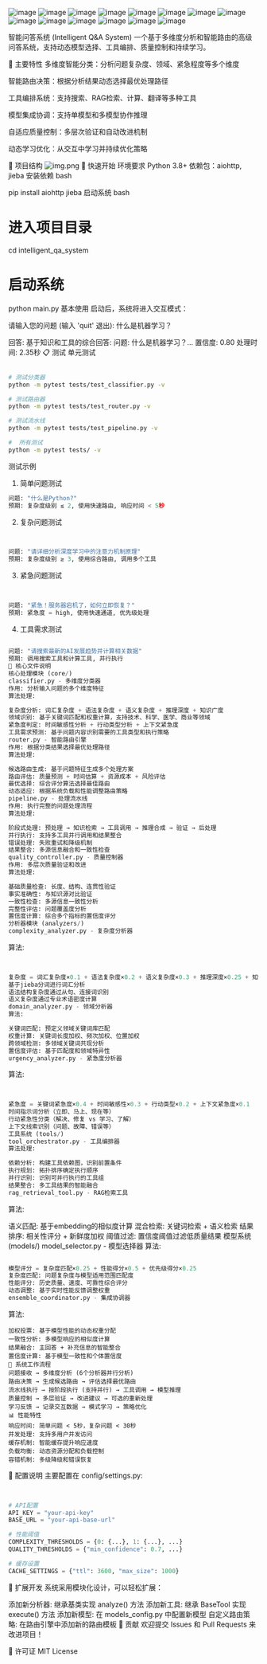 ![image](https://github.com/user-attachments/assets/9c8bef82-5943-4d1c-8010-d1c4e197ef56)
![image](https://github.com/user-attachments/assets/939ec87b-3050-4668-8b64-7a7133820e7a)
![image](https://github.com/user-attachments/assets/718a446d-dd4b-4dd4-96c2-381b2dac855e)
![image](https://github.com/user-attachments/assets/5d0dbd6e-95a4-46b4-9aac-4795234bafa2)
![image](https://github.com/user-attachments/assets/11b99213-b126-4bd7-8a5e-1f6c2c25d0a7)
![image](https://github.com/user-attachments/assets/cf0a14a6-ef84-48b8-b8ec-c0618cce28dd)
![image](https://github.com/user-attachments/assets/8be9874a-0df5-4466-a903-cd62a73f8c8f)
![image](https://github.com/user-attachments/assets/ab085a24-6101-439b-8b96-30301ef30369)
![image](https://github.com/user-attachments/assets/e1018e5e-9538-4c63-ba7b-1b23fe648ced)
![image](https://github.com/user-attachments/assets/2a2ce9a8-d957-44dd-9f16-4d29ad161c19)
![image](https://github.com/user-attachments/assets/57fe3b28-53bc-4485-8346-d86f7fa1e70e)
![image](https://github.com/user-attachments/assets/439dfa67-4f9f-4de1-89f0-fdbfeb13f48f)
![image](https://github.com/user-attachments/assets/7fc5b815-8633-46aa-89ca-07c88a765afa)
![image](https://github.com/user-attachments/assets/082e2b92-0952-4c56-b780-066907eed6b8)






智能问答系统 (Intelligent Q&A System)
一个基于多维度分析和智能路由的高级问答系统，支持动态模型选择、工具编排、质量控制和持续学习。

🌟 主要特性
多维度智能分类：分析问题复杂度、领域、紧急程度等多个维度

智能路由决策：根据分析结果动态选择最优处理路径

工具编排系统：支持搜索、RAG检索、计算、翻译等多种工具

模型集成协调：支持单模型和多模型协作推理

自适应质量控制：多层次验证和自动改进机制

动态学习优化：从交互中学习并持续优化策略


📁 项目结构
![img.png](img.png)
🚀 快速开始
环境要求
Python 3.8+
依赖包：aiohttp, jieba
安装依赖
bash
 
pip install aiohttp jieba
启动系统
bash
 
# 进入项目目录
cd intelligent_qa_system

# 启动系统
python main.py
基本使用
启动后，系统将进入交互模式：

 
请输入您的问题 (输入 'quit' 退出): 什么是机器学习？

回答: 基于知识和工具的综合回答: 问题: 什么是机器学习？...
置信度: 0.80
处理时间: 2.35秒
📋 测试
 单元测试

```bash
 
# 测试分类器
python -m pytest tests/test_classifier.py -v

# 测试路由器
python -m pytest tests/test_router.py -v

# 测试流水线
python -m pytest tests/test_pipeline.py -v

#  所有测试
python -m pytest tests/ -v
```
测试示例
1. 简单问题测试
```python
问题: "什么是Python?"
预期: 复杂度级别 ≤ 2, 使用快速路由, 响应时间 < 5秒
```
2. 复杂问题测试
```python
 
 
问题: "请详细分析深度学习中的注意力机制原理"
预期: 复杂度级别 ≥ 3, 使用综合路由, 调用多个工具
```

3. 紧急问题测试
```python
 
 
问题: "紧急！服务器宕机了，如何立即恢复？"
预期: 紧急度 = high, 使用快速通道, 优先级处理
```
4. 工具需求测试
```python
 
问题: "请搜索最新的AI发展趋势并计算相关数据"
预期: 调用搜索工具和计算工具, 并行执行
🔧 核心文件说明
核心处理模块 (core/)
classifier.py - 多维度分类器
作用: 分析输入问题的多个维度特征
算法处理:

复杂度分析: 词汇复杂度 + 语法复杂度 + 语义复杂度 + 推理深度 + 知识广度
领域识别: 基于关键词匹配和权重计算，支持技术、科学、医学、商业等领域
紧急度判定: 时间敏感性分析 + 行动类型分析 + 上下文紧急度
工具需求预测: 基于问题内容识别需要的工具类型和执行策略
router.py - 智能路由引擎
作用: 根据分类结果选择最优处理路径
算法处理:

候选路由生成: 基于问题特征生成多个处理方案
路由评估: 质量预测 + 时间估算 + 资源成本 + 风险评估
最优选择: 综合评分算法选择最佳路由
动态适应: 根据系统负载和性能调整路由策略
pipeline.py - 处理流水线
作用: 执行完整的问题处理流程
算法处理:

阶段式处理: 预处理 → 知识检索 → 工具调用 → 推理合成 → 验证 → 后处理
并行执行: 支持多工具并行调用和结果整合
错误处理: 失败重试和降级机制
结果整合: 多源信息融合和一致性检查
quality_controller.py - 质量控制器
作用: 多层次质量验证和改进
算法处理:

基础质量检查: 长度、结构、连贯性验证
事实准确性: 与知识源对比验证
一致性检查: 多源信息一致性分析
完整性评估: 问题覆盖度分析
置信度计算: 综合多个指标的置信度评分
分析器模块 (analyzers/)
complexity_analyzer.py - 复杂度分析器
```
算法:

```python
 
 
复杂度 = 词汇复杂度×0.1 + 语法复杂度×0.2 + 语义复杂度×0.3 + 推理深度×0.25 + 知识广度×0.15
基于jieba分词进行词汇分析
语法结构复杂度通过从句、连接词识别
语义复杂度通过专业术语密度计算
domain_analyzer.py - 领域分析器
算法:

关键词匹配: 预定义领域关键词库匹配
权重计算: 关键词长度加权、频次加权、位置加权
跨领域检测: 多领域关键词共现分析
置信度评估: 基于匹配度和领域特异性
urgency_analyzer.py - 紧急度分析器

```
算法:

```python
 
 
紧急度 = 关键词紧急度×0.4 + 时间敏感性×0.3 + 行动类型×0.2 + 上下文紧急度×0.1
时间指示词分析（立即、马上、现在等）
行动紧急性分类（解决、修复 vs 学习、了解）
上下文线索识别（问题、故障、错误等）
工具系统 (tools/)
tool_orchestrator.py - 工具编排器
算法处理:

依赖分析: 构建工具依赖图，识别前置条件
执行规划: 拓扑排序确定执行顺序
并行识别: 识别可并行执行的工具组
结果整合: 多工具结果的智能融合
rag_retrieval_tool.py - RAG检索工具

```
算法:

语义匹配: 基于embedding的相似度计算
混合检索: 关键词检索 + 语义检索
结果排序: 相关性评分 + 新鲜度加权
阈值过滤: 置信度阈值过滤低质量结果
模型系统 (models/)
model_selector.py - 模型选择器
算法:

```python
 
模型评分 = 复杂度匹配×0.25 + 性能得分×0.5 + 优先级得分×0.25
复杂度匹配: 问题复杂度与模型适用范围匹配度
性能评分: 历史质量、速度、可靠性综合评分
动态调整: 基于实时性能反馈调整权重
ensemble_coordinator.py - 集成协调器
```
算法:
```
加权投票: 基于模型性能的动态权重分配
一致性分析: 多模型响应的相似度计算
结果融合: 主回答 + 补充信息的智能整合
置信度计算: 基于模型一致性和个体置信度
🔄 系统工作流程
问题接收 → 多维度分析 (6个分析器并行分析)
路由决策 → 生成候选路由 → 评估选择最优路由
流水线执行 → 按阶段执行 (支持并行) → 工具调用 → 模型推理
质量控制 → 多层验证 → 改进建议 → 可选的重新处理
学习反馈 → 记录交互数据 → 模式学习 → 策略优化
📊 性能特性
响应时间: 简单问题 < 5秒，复杂问题 < 30秒
并发处理: 支持多用户并发访问
缓存机制: 智能缓存提升响应速度
负载均衡: 动态资源分配和负载控制
容错机制: 多级降级和错误恢复
```

🔧 配置说明
主要配置在 config/settings.py:

```python
 
 
# API配置
API_KEY = "your-api-key"
BASE_URL = "your-api-base-url"

# 性能阈值
COMPLEXITY_THRESHOLDS = {0: {...}, 1: {...}, ...}
QUALITY_THRESHOLDS = {"min_confidence": 0.7, ...}

# 缓存设置
CACHE_SETTINGS = {"ttl": 3600, "max_size": 1000}
```

📝 扩展开发
系统采用模块化设计，可以轻松扩展：

添加新分析器: 继承基类实现 analyze() 方法
添加新工具: 继承 BaseTool 实现 execute() 方法
添加新模型: 在 models_config.py 中配置新模型
自定义路由策略: 在路由引擎中添加新的路由模板
🤝 贡献
欢迎提交 Issues 和 Pull Requests 来改进项目！

📄 许可证
MIT License
